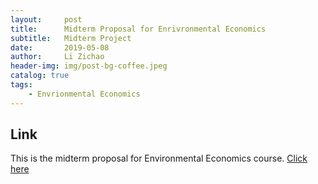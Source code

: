 ```yaml
---
layout:     post
title:      Midterm Proposal for Enrivronmental Economics
subtitle:   Midterm Project
date:       2019-05-08
author:     Li Zichao
header-img: img/post-bg-coffee.jpeg
catalog: true
tags:
    - Envrionmental Economics
---
```

## Link
This is the midterm proposal for Environmental Economics course. [Click here]({{site.baseurl}}/asset/midterm_proposal.pdf)




